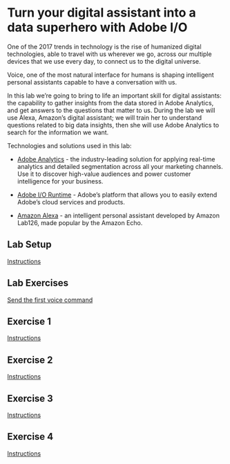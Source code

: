# Turn your digital assistant into a data superhero with Adobe I/O

One of the 2017 trends in technology is the rise of humanized digital technologies, able to travel with us wherever we go, across our multiple devices that we use every day, to connect us to the digital universe.  

Voice, one of the most natural interface for humans is shaping intelligent personal assistants capable to have a conversation with us. 

In this lab we’re going to bring to life an important skill for digital assistants: the capability to gather insights from the data stored in Adobe Analytics, and get answers to the questions that matter to us. During the lab we will use Alexa, Amazon’s digital assistant; we will train her to understand questions related to big data insights, then she will use Adobe Analytics to search for the information we want.

Technologies and solutions used in this lab:

* [Adobe Analytics](http://www.adobe.com/marketing-cloud/web-analytics.html) - the industry-leading solution for applying real-time analytics and detailed segmentation across all your marketing channels. Use it to discover high-value audiences and power customer intelligence for your business.

* [Adobe I/O Runtime](https://www.adobe.io/) - Adobe’s platform that allows you to easily extend Adobe’s cloud services and products.

* [Amazon Alexa](https://alexa.amazon.com) - an intelligent personal assistant developed by Amazon Lab126, made popular by the Amazon Echo.


## Lab Setup
[Instructions](/docs/setup.md#setting-up)

## Lab Exercises

[Send the first voice command](/exercises/exercise-1#send-the-first-voice-command-to-your-skill)

## Exercise 1
[Instructions](/exercises/exercise-1#exercise-1)

## Exercise 2
[Instructions](/exercises/exercise-2)

## Exercise 3
[Instructions](/exercises/exercise-3)

## Exercise 4
[Instructions](/exercises/exercise-4)
